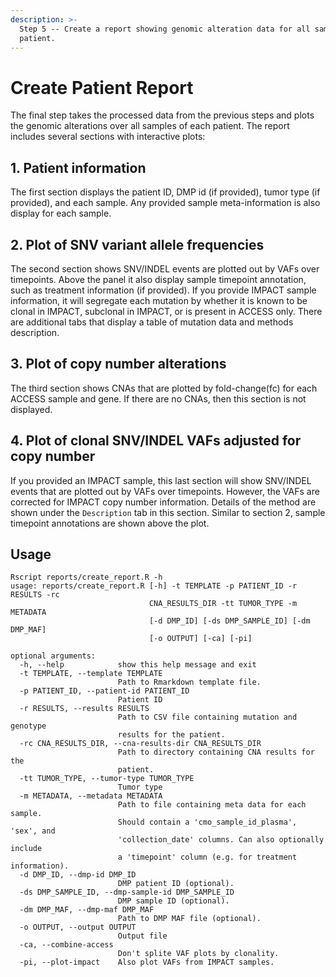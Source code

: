 ```yaml
---
description: >-
  Step 5 -- Create a report showing genomic alteration data for all samples of a
  patient.
---
```


# Create Patient Report

The final step takes the processed data from the previous steps and plots the genomic alterations over all samples of each patient. The report includes several sections with interactive plots:

## 1. Patient information

The first section displays the patient ID, DMP id \(if provided\), tumor type \(if provided\), and each sample. Any provided sample meta-information is also display for each sample.

## 2. Plot of SNV variant allele frequencies

The second section shows SNV/INDEL events are plotted out by VAFs over timepoints. Above the panel it also display sample timepoint annotation, such as treatment information \(if provided\). If you provide IMPACT sample information, it will segregate each mutation by whether it is known to be clonal in IMPACT, subclonal in IMPACT, or is present in ACCESS only. There are additional tabs that display a table of mutation data and methods description.

## 3. Plot of copy number alterations

The third section shows CNAs that are plotted by fold-change\(fc\) for each ACCESS sample and gene. If there are no CNAs, then this section is not displayed.

## 4. Plot of clonal SNV/INDEL VAFs adjusted for copy number

If you provided an IMPACT sample, this last section will show SNV/INDEL events that are plotted out by VAFs over timepoints. However, the VAFs are corrected for IMPACT copy number information. Details of the method are shown under the `Description` tab in this section. Similar to section 2, sample timepoint annotations are shown above the plot.

## Usage

```text
Rscript reports/create_report.R -h                                      
usage: reports/create_report.R [-h] -t TEMPLATE -p PATIENT_ID -r RESULTS -rc
                               CNA_RESULTS_DIR -tt TUMOR_TYPE -m METADATA
                               [-d DMP_ID] [-ds DMP_SAMPLE_ID] [-dm DMP_MAF]
                               [-o OUTPUT] [-ca] [-pi]

optional arguments:
  -h, --help            show this help message and exit
  -t TEMPLATE, --template TEMPLATE
                        Path to Rmarkdown template file.
  -p PATIENT_ID, --patient-id PATIENT_ID
                        Patient ID
  -r RESULTS, --results RESULTS
                        Path to CSV file containing mutation and genotype
                        results for the patient.
  -rc CNA_RESULTS_DIR, --cna-results-dir CNA_RESULTS_DIR
                        Path to directory containing CNA results for the
                        patient.
  -tt TUMOR_TYPE, --tumor-type TUMOR_TYPE
                        Tumor type
  -m METADATA, --metadata METADATA
                        Path to file containing meta data for each sample.
                        Should contain a 'cmo_sample_id_plasma', 'sex', and
                        'collection_date' columns. Can also optionally include
                        a 'timepoint' column (e.g. for treatment information).
  -d DMP_ID, --dmp-id DMP_ID
                        DMP patient ID (optional).
  -ds DMP_SAMPLE_ID, --dmp-sample-id DMP_SAMPLE_ID
                        DMP sample ID (optional).
  -dm DMP_MAF, --dmp-maf DMP_MAF
                        Path to DMP MAF file (optional).
  -o OUTPUT, --output OUTPUT
                        Output file
  -ca, --combine-access
                        Don't splite VAF plots by clonality.
  -pi, --plot-impact    Also plot VAFs from IMPACT samples.
```

